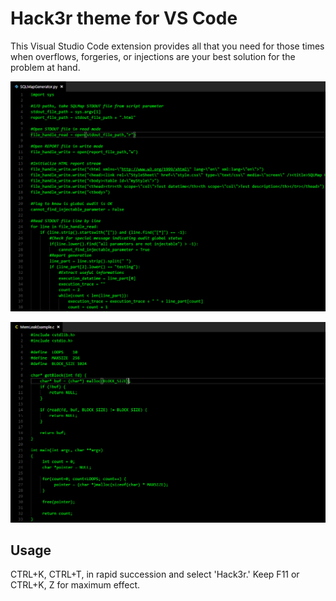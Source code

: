 # Hack3r theme for VS Code

This Visual Studio Code extension provides all that you need for those times when overflows, forgeries, or injections are your best solution for the problem at hand.

![Capture One](images/capture_one.PNG)

![Capture Two](images/capture_two.PNG)

## Usage

CTRL+K, CTRL+T, in rapid succession and select 'Hack3r.'
Keep F11 or CTRL+K, Z for maximum effect.
